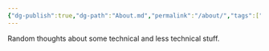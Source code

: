 ```yaml
---
{"dg-publish":true,"dg-path":"About.md","permalink":"/about/","tags":["gardenEntry"],"created":"2025-01-02T22:42:23.627+01:00","updated":"2025-01-05T12:34:20.805+01:00"}
---
```




Random thoughts about some technical and less technical stuff.

